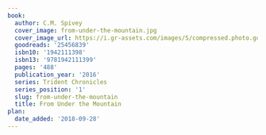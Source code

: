 ```yaml
---
book:
  author: C.M. Spivey
  cover_image: from-under-the-mountain.jpg
  cover_image_url: https://i.gr-assets.com/images/S/compressed.photo.goodreads.com/books/1534814966l/25456839._SX98_.jpg
  goodreads: '25456839'
  isbn10: '1942111398'
  isbn13: '9781942111399'
  pages: '488'
  publication_year: '2016'
  series: Trident Chronicles
  series_position: '1'
  slug: from-under-the-mountain
  title: From Under the Mountain
plan:
  date_added: '2018-09-28'
---
```

